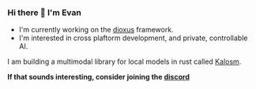 ### Hi there 👋 I'm Evan

- I'm currently working on the [dioxus](https://github.com/dioxuslabs) framework.
- I'm interested in cross plaftorm development, and private, controllable AI.

I am building a multimodal library for local models in rust called [Kalosm](https://floneum.com/kalosm).

**If that sounds interesting, consider joining the [discord](https://discord.gg/dQdmhuB8q5)**
